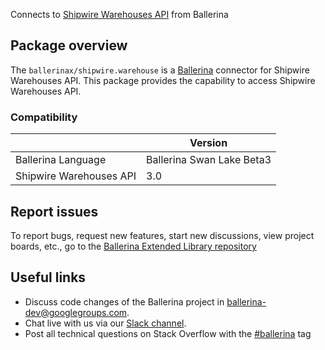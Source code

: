 Connects to [Shipwire Warehouses API](https://www.shipwire.com/developers/warehouse) from Ballerina

## Package overview
The `ballerinax/shipwire.warehouse` is a [Ballerina](https://ballerina.io/) connector for Shipwire Warehouses API.
This package provides the capability to access Shipwire Warehouses API.

### Compatibility
|                                   | Version                         |
|-----------------------------------|---------------------------------|
| Ballerina Language                | Ballerina Swan Lake Beta3       | 
| Shipwire Warehouses API           | 3.0                             |

## Report issues
To report bugs, request new features, start new discussions, view project boards, etc., go to the [Ballerina Extended Library repository](https://github.com/ballerina-platform/ballerina-extended-library)

## Useful links
- Discuss code changes of the Ballerina project in [ballerina-dev@googlegroups.com](mailto:ballerina-dev@googlegroups.com).
- Chat live with us via our [Slack channel](https://ballerina.io/community/slack/).
- Post all technical questions on Stack Overflow with the [#ballerina](https://stackoverflow.com/questions/tagged/ballerina) tag
